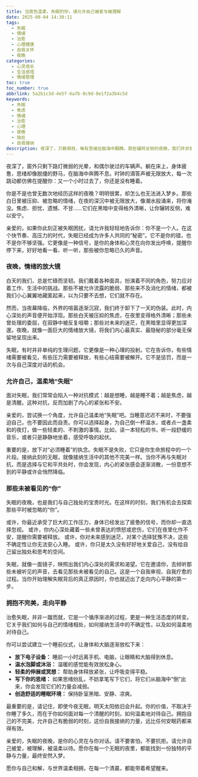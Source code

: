 ```yaml
---
title: 当夜色温柔，失眠的你，请允许自己被爱与被理解
date: 2025-08-04 14:30:11
tags:
  - 失眠
  - 情绪
  - 治愈
  - 心理健康
  - 自我关怀
  - 夜晚
categories:
  - 心灵成长
  - 生活感悟
  - 情绪管理
toc: true
toc_number: true
abbrlink: 5a2b1c3d-4e5f-6a7b-8c9d-0e1f2a3b4c5d
keywords:
  - 失眠
  - 焦虑
  - 情绪
  - 治愈
  - 心理
  - 夜晚
  - 独处
  - 自我接纳
description: 夜深了，万籁俱寂，唯有思绪在脑海中翻腾。那些辗转反侧的夜晚，我们并非孤单。失眠，或许是身体和心灵在向我们发出信号，提醒我们停下来，倾听内心深处的声音。这篇文章，献给每一个在深夜里与自己对话的你，愿你允许自己被温柔以待，在无眠的夜里找到一份独特的平静与力量。
---
```


夜深了，窗外只剩下路灯微弱的光晕，和偶尔驶过的车辆声。躺在床上，身体疲惫，思绪却像脱缰的野马，在脑海中奔腾不息。时钟的滴答声被无限放大，每一次跳动都仿佛在提醒你：又一个小时过去了，你还是没有睡着。

你是不是也曾无数次地经历这样的夜晚？明明很累，却怎么也无法进入梦乡。那些白日里被压抑、被忽略的情绪，在夜的深沉中被无限放大，像潮水般涌来，将你淹没。焦虑、担忧、遗憾、不甘……它们在黑暗中变得格外清晰，让你辗转反侧，难以安宁。

亲爱的，如果你此刻正被失眠困扰，请允许我轻轻地告诉你：你不是一个人。在这个快节奏、高压力的时代，失眠已经成为许多人共同的“秘密”。它不是你的错，也不是你不够坚强。它更像是一种信号，是你的身体和心灵在向你发出呼唤，提醒你停下来，好好地看一看、听一听，那些被你忽略已久的声音。

### 夜晚，情绪的放大镜

白天的我们，总是忙碌而坚韧。我们戴着各种面具，扮演着不同的角色，努力应对着工作、生活中的挑战。那些不被允许流露的脆弱、那些来不及消化的情绪，都被我们小心翼翼地藏匿起来，以为只要不去想，它们就不存在。

然而，当夜幕降临，外界的喧嚣逐渐沉寂，我们终于卸下了一天的伪装。此时，内心深处的声音便开始浮现。那些白天被压抑的焦虑，在夜里变得格外清晰；那些未曾处理的委屈，在寂静中被反复咀嚼；那些对未来的迷茫，在黑暗里显得更加深邃。夜晚，就像一面巨大的情绪放大镜，将我们内心最真实、最隐秘的部分毫无保留地呈现出来。

失眠，有时并非单纯的生理问题，它更像是一种心理的投射。它在告诉你，有些情绪需要被看见，有些压力需要被释放，有些心结需要被解开。它不是惩罚，而是一次与自己深度对话的机会。

### 允许自己，温柔地“失眠”

面对失眠，我们常常会陷入一种对抗模式：越是想睡，越是睡不着；越是焦虑，越是清醒。这种对抗，反而加剧了内心的紧张和不安。

亲爱的，尝试换一个角度，允许自己温柔地“失眠”吧。当睡意迟迟不来时，不要强迫自己，也不要因此而自责。你可以选择起身，为自己倒一杯温水，或者点一盏柔和的夜灯，做一些轻柔的、不刺激的事情。比如，读一本轻松的书，听一段舒缓的音乐，或者只是静静地坐着，感受呼吸的起伏。

重要的是，放下对“必须睡着”的执念。失眠不是失败，它只是你生命旅程中的一个片段。接纳此刻的无眠，就像接纳生活中的其他不完美一样。当你不再与失眠对抗，而是选择与它和平共处时，你会发现，内心的紧张感会逐渐消散，一份意想不到的平静或许会悄然降临。

### 那些未被看见的“你”

失眠的夜晚，也是我们与自己独处的宝贵时光。在这样的时刻，我们有机会去探索那些平时被忽略的“你”。

或许，你最近承受了巨大的工作压力，身体已经发出了疲惫的信号，而你却一直选择忽视。
或许，你内心深处藏着一些未曾表达的愤怒或悲伤，它们在夜里化作不安，提醒你需要被释放。
或许，你对未来感到迷茫，对某个选择犹豫不决，这些不确定性让你无法安心入睡。
或许，你只是太久没有好好地关爱自己，没有给自己留出独处和思考的空间。

失眠，就像一面镜子，映照出我们内心深处的需求和渴望。它在邀请你，去倾听那些未被听见的声音，去看见那些未被看见的自己。这是一个自我审视、自我疗愈的过程。当你开始理解失眠背后的真正原因时，你也就迈出了走向内心平静的第一步。

### 拥抱不完美，走向平静

治愈失眠，并非一蹴而就，它是一个循序渐进的过程，更是一种生活态度的转变。它关乎我们如何与自己的情绪相处，如何接纳生活中的不确定性，以及如何温柔地对待自己。

你可以尝试建立一个睡前仪式，让身体和大脑逐渐放松下来：
*   **放下电子设备：** 睡前一小时远离手机、电脑，让眼睛和大脑得到休息。
*   **温水泡脚或沐浴：** 温暖的感觉能有效放松身心。
*   **轻柔的伸展或冥想：** 帮助身体释放紧张，让呼吸变得平稳。
*   **写下你的思绪：** 如果思绪纷乱，不妨拿笔写下它们，将它们从脑海中“倒”出来，你会发现它们的力量会减弱。
*   **创造舒适的睡眠环境：** 保持卧室黑暗、安静、凉爽。

最重要的是，请记住，即使今夜无眠，明天太阳依旧会升起。你的价值，不取决于你睡了多久，而在于你如何面对每一个清醒的时刻，如何温柔地对待自己。拥抱自己的不完美，允许自己有脆弱的时刻，这份自我接纳的力量，远比任何安眠药都来得有效。

亲爱的，失眠的夜晚，是你的心灵在与你对话。请不要害怕，不要抗拒。请允许自己被爱，被理解，被温柔以待。愿你在每一个无眠的夜里，都能找到一份独特的平静与力量，最终安然入梦。

愿你与自己和解，与世界温柔相拥，在每一个清晨，都能带着希望醒来。
